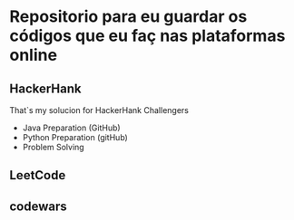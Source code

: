 # Repositorio para eu guardar os códigos que eu faç nas plataformas online 

## HackerHank 
That`s my solucion for HackerHank Challengers
- Java Preparation (GitHub)
- Python Preparation (gitHub)
- Problem Solving  
 
 ## LeetCode
 
 ## codewars 
